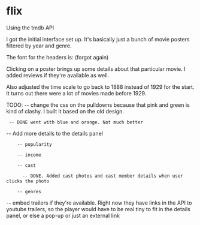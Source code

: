 # flix
Using the tmdb API

 I got the initial interface set up. It's basically just a bunch of movie posters filtered by year and genre.

 The font for the headers is: (forgot again)

 Clicking on a poster brings up some details about that particular movie. I added reviews if they're available as well.

 Also adjusted the time scale to go back to 1888 instead of 1929 for the start. It turns out there were a lot of movies made before 1929.

 TODO:
   -- change the css on the pulldowns because that pink and green is kind of clashy. I built it based on the old design.

     -- DONE went with blue and orange. Not much better

   -- Add more details to the details panel

        -- popularity

        -- income

        -- cast 

          -- DONE. Added cast photos and cast member details when user clicks the photo

        -- genres

   -- embed trailers if they're available. Right now they have links in the API to youtube trailers, so the player would have to be real tiny to fit in the details panel, or else a pop-up or just an external link

   
